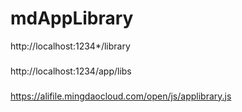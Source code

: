 # mdAppLibrary
http://localhost:1234*/library 
###
http://localhost:1234/app/libs
###

https://alifile.mingdaocloud.com/open/js/applibrary.js